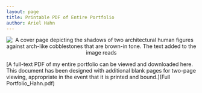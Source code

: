 ```yaml
---
layout: page
title: Printable PDF of Entire Portfolio
author: Ariel Hahn
---
```



<center><img src="https://raw.githubusercontent.com/aireuhl/portfolio/master/assets/portfolio_cover.jpg" alt="A cover page depicting the shadows of two architectural human figures against arch-like cobblestones that are brown-in tone. The text added to the image reads "Ariel Hahn, an MLIS Portfolio, University of Los Angeles, California, Department of Information Studies, Advisor: Dr. Miriam Posner, Spring 2019.""></center>

[A full-text PDF of my entire portfolio can be viewed and downloaded here. This document has been designed with additional blank pages for two-page viewing, appropriate in the event that it is printed and bound.](Full Portfolio_Hahn.pdf)
